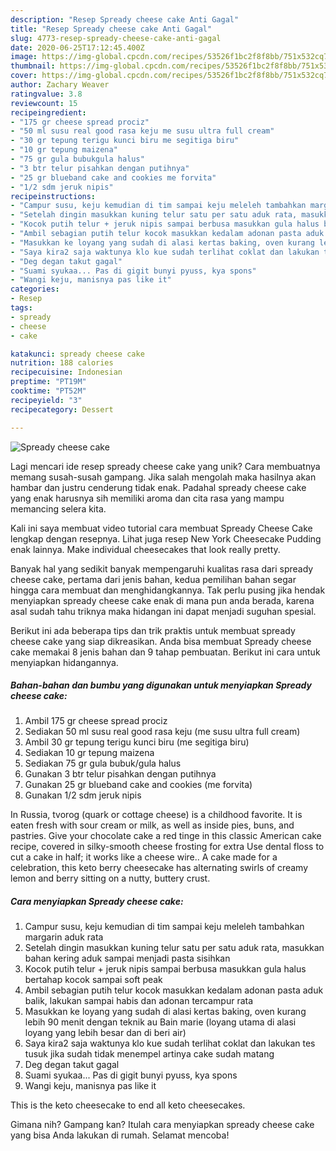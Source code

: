 ```yaml
---
description: "Resep Spready cheese cake Anti Gagal"
title: "Resep Spready cheese cake Anti Gagal"
slug: 4773-resep-spready-cheese-cake-anti-gagal
date: 2020-06-25T17:12:45.400Z
image: https://img-global.cpcdn.com/recipes/53526f1bc2f8f8bb/751x532cq70/spready-cheese-cake-foto-resep-utama.jpg
thumbnail: https://img-global.cpcdn.com/recipes/53526f1bc2f8f8bb/751x532cq70/spready-cheese-cake-foto-resep-utama.jpg
cover: https://img-global.cpcdn.com/recipes/53526f1bc2f8f8bb/751x532cq70/spready-cheese-cake-foto-resep-utama.jpg
author: Zachary Weaver
ratingvalue: 3.8
reviewcount: 15
recipeingredient:
- "175 gr cheese spread prociz"
- "50 ml susu real good rasa keju me susu ultra full cream"
- "30 gr tepung terigu kunci biru me segitiga biru"
- "10 gr tepung maizena"
- "75 gr gula bubukgula halus"
- "3 btr telur pisahkan dengan putihnya"
- "25 gr blueband cake and cookies me forvita"
- "1/2 sdm jeruk nipis"
recipeinstructions:
- "Campur susu, keju kemudian di tim sampai keju meleleh tambahkan margarin aduk rata"
- "Setelah dingin masukkan kuning telur satu per satu aduk rata, masukkan bahan kering aduk sampai menjadi pasta sisihkan"
- "Kocok putih telur + jeruk nipis sampai berbusa masukkan gula halus bertahap kocok sampai soft peak"
- "Ambil sebagian putih telur kocok masukkan kedalam adonan pasta aduk balik, lakukan sampai habis dan adonan tercampur rata"
- "Masukkan ke loyang yang sudah di alasi kertas baking, oven kurang lebih 90 menit dengan teknik au Bain marie (loyang utama di alasi loyang yang lebih besar dan di beri air)"
- "Saya kira2 saja waktunya klo kue sudah terlihat coklat dan lakukan tes tusuk jika sudah tidak menempel artinya cake sudah matang"
- "Deg degan takut gagal"
- "Suami syukaa... Pas di gigit bunyi pyuss, kya spons"
- "Wangi keju, manisnya pas like it"
categories:
- Resep
tags:
- spready
- cheese
- cake

katakunci: spready cheese cake 
nutrition: 188 calories
recipecuisine: Indonesian
preptime: "PT19M"
cooktime: "PT52M"
recipeyield: "3"
recipecategory: Dessert

---
```



![Spready cheese cake](https://img-global.cpcdn.com/recipes/53526f1bc2f8f8bb/751x532cq70/spready-cheese-cake-foto-resep-utama.jpg)

Lagi mencari ide resep spready cheese cake yang unik? Cara membuatnya memang susah-susah gampang. Jika salah mengolah maka hasilnya akan hambar dan justru cenderung tidak enak. Padahal spready cheese cake yang enak harusnya sih memiliki aroma dan cita rasa yang mampu memancing selera kita.

Kali ini saya membuat video tutorial cara membuat Spready Cheese Cake lengkap dengan resepnya. Lihat juga resep New York Cheesecake Pudding enak lainnya. Make individual cheesecakes that look really pretty.

Banyak hal yang sedikit banyak mempengaruhi kualitas rasa dari spready cheese cake, pertama dari jenis bahan, kedua pemilihan bahan segar hingga cara membuat dan menghidangkannya. Tak perlu pusing jika hendak menyiapkan spready cheese cake enak di mana pun anda berada, karena asal sudah tahu triknya maka hidangan ini dapat menjadi suguhan spesial.


Berikut ini ada beberapa tips dan trik praktis untuk membuat spready cheese cake yang siap dikreasikan. Anda bisa membuat Spready cheese cake memakai 8 jenis bahan dan 9 tahap pembuatan. Berikut ini cara untuk menyiapkan hidangannya.

<!--inarticleads1-->

##### Bahan-bahan dan bumbu yang digunakan untuk menyiapkan Spready cheese cake:

1. Ambil 175 gr cheese spread prociz
1. Sediakan 50 ml susu real good rasa keju (me susu ultra full cream)
1. Ambil 30 gr tepung terigu kunci biru (me segitiga biru)
1. Sediakan 10 gr tepung maizena
1. Sediakan 75 gr gula bubuk/gula halus
1. Gunakan 3 btr telur pisahkan dengan putihnya
1. Gunakan 25 gr blueband cake and cookies (me forvita)
1. Gunakan 1/2 sdm jeruk nipis


In Russia, tvorog (quark or cottage cheese) is a childhood favorite. It is eaten fresh with sour cream or milk, as well as inside pies, buns, and pastries. Give your chocolate cake a red tinge in this classic American cake recipe, covered in silky-smooth cheese frosting for extra Use dental floss to cut a cake in half; it works like a cheese wire.. A cake made for a celebration, this keto berry cheesecake has alternating swirls of creamy lemon and berry sitting on a nutty, buttery crust. 

<!--inarticleads2-->

##### Cara menyiapkan Spready cheese cake:

1. Campur susu, keju kemudian di tim sampai keju meleleh tambahkan margarin aduk rata
1. Setelah dingin masukkan kuning telur satu per satu aduk rata, masukkan bahan kering aduk sampai menjadi pasta sisihkan
1. Kocok putih telur + jeruk nipis sampai berbusa masukkan gula halus bertahap kocok sampai soft peak
1. Ambil sebagian putih telur kocok masukkan kedalam adonan pasta aduk balik, lakukan sampai habis dan adonan tercampur rata
1. Masukkan ke loyang yang sudah di alasi kertas baking, oven kurang lebih 90 menit dengan teknik au Bain marie (loyang utama di alasi loyang yang lebih besar dan di beri air)
1. Saya kira2 saja waktunya klo kue sudah terlihat coklat dan lakukan tes tusuk jika sudah tidak menempel artinya cake sudah matang
1. Deg degan takut gagal
1. Suami syukaa... Pas di gigit bunyi pyuss, kya spons
1. Wangi keju, manisnya pas like it


This is the keto cheesecake to end all keto cheesecakes. 

Gimana nih? Gampang kan? Itulah cara menyiapkan spready cheese cake yang bisa Anda lakukan di rumah. Selamat mencoba!
